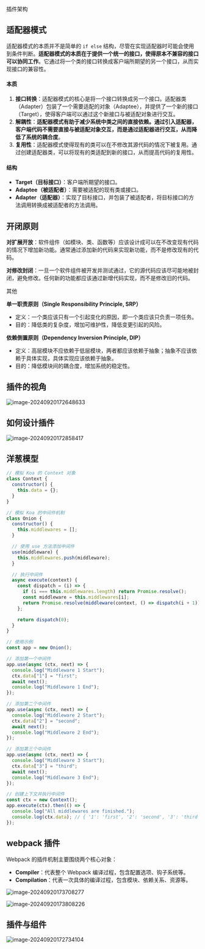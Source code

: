插件架构

## 适配器模式

适配器模式的本质并不是简单的 `if else` 结构，尽管在实现适配器时可能会使用到条件判断。**适配器模式的本质在于提供一个统一的接口，使得原本不兼容的接口可以协同工作**。它通过将一个类的接口转换成客户端所期望的另一个接口，从而实现接口的兼容性。

#### 本质

1. **接口转换**：适配器模式的核心是将一个接口转换成另一个接口。适配器类（Adapter）包装了一个需要适配的对象（Adaptee），并提供了一个新的接口（Target），使得客户端可以通过这个新接口与被适配对象进行交互。
2. **解耦性**：**适配器模式有助于减少系统中类之间的直接依赖。通过引入适配器，客户端代码不需要直接与被适配对象交互，而是通过适配器进行交互，从而降低了系统的耦合度**。
3. **复用性**：适配器模式使得现有的类可以在不修改其源代码的情况下被复用。通过创建适配器类，可以将现有的类适配到新的接口，从而提高代码的复用性。

#### 结构

- **Target（目标接口）**：客户端所期望的接口。
- **Adaptee（被适配者）**：需要被适配的现有类或接口。
- **Adapter（适配器）**：实现了目标接口，并包装了被适配者，将目标接口的方法调用转换成被适配者的方法调用。



## 开闭原则

**对扩展开放**：软件组件（如模块、类、函数等）应该设计成可以在不改变现有代码的情况下增加新功能。通常通过添加新的代码来实现新功能，而不是修改现有的代码。

**对修改封闭**：一旦一个软件组件被开发并测试通过，它的源代码应该尽可能地被封闭，避免修改。任何新的功能都应该通过新增代码实现，而不是修改旧的代码。



其他

**单一职责原则（Single Responsibility Principle, SRP）**

- 定义：一个类应该只有一个引起变化的原因，即一个类应该只负责一项任务。
- 目的：降低类的复杂度，增加可维护性，降低变更引起的风险。

**依赖倒置原则（Dependency Inversion Principle, DIP）**

- 定义：高层模块不应依赖于低层模块，两者都应该依赖于抽象；抽象不应该依赖于具体实现，具体实现应该依赖于抽象。
- 目的：降低模块间的耦合度，增加系统的稳定性。



## 插件的视角

![image-20240920172648633](https://qn.huat.xyz/mac/202409201726660.png)



## 如何设计插件

![image-20240920172858417](https://qn.huat.xyz/mac/202409201728437.png)



## 洋葱模型

```js
// 模拟 Koa 的 Context 对象
class Context {
  constructor() {
    this.data = {};
  }
}

// 模拟 Koa 的中间件机制
class Onion {
  constructor() {
    this.middlewares = [];
  }

  // 使用 use 方法添加中间件
  use(middleware) {
    this.middlewares.push(middleware);
  }

  // 执行中间件
  async execute(context) {
    const dispatch = (i) => {
      if (i === this.middlewares.length) return Promise.resolve();
      const middleware = this.middlewares[i];
      return Promise.resolve(middleware(context, () => dispatch(i + 1)));
    };

    return dispatch(0);
  }
}

// 使用示例
const app = new Onion();

// 添加第一个中间件
app.use(async (ctx, next) => {
  console.log("Middleware 1 Start");
  ctx.data["1"] = "first";
  await next();
  console.log("Middleware 1 End");
});

// 添加第二个中间件
app.use(async (ctx, next) => {
  console.log("Middleware 2 Start");
  ctx.data["2"] = "second";
  await next();
  console.log("Middleware 2 End");
});

// 添加第三个中间件
app.use(async (ctx, next) => {
  console.log("Middleware 3 Start");
  ctx.data["3"] = "third";
  await next();
  console.log("Middleware 3 End");
});

// 创建上下文并执行中间件
const ctx = new Context();
app.execute(ctx).then(() => {
  console.log("All middlewares are finished.");
  console.log(ctx.data); // { '1': 'first', '2': 'second', '3': 'third' }
});

```





## webpack 插件

Webpack 的插件机制主要围绕两个核心对象：

- **Compiler**：代表整个 Webpack 编译过程，包含配置选项、钩子系统等。
- **Compilation**：代表一次具体的编译过程，包含模块、依赖关系、资源等。



![image-20240920173708277](https://qn.huat.xyz/mac/202409201737312.png)





![image-20240920173808226](https://qn.huat.xyz/mac/202409201738263.png)





## 插件与组件

![image-20240920172734104](https://qn.huat.xyz/mac/202409201727128.png)



